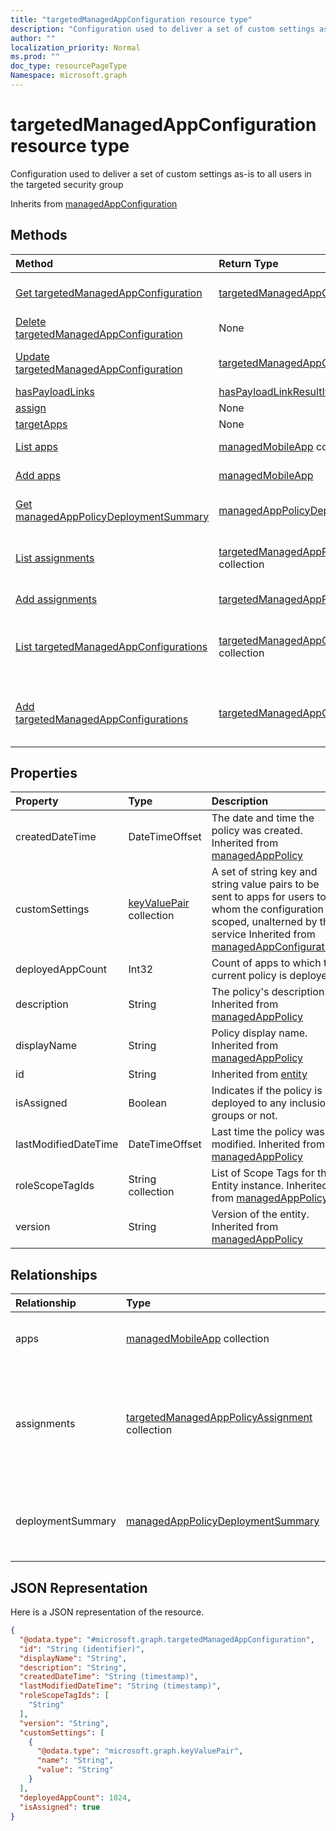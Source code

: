 ```yaml
---
title: "targetedManagedAppConfiguration resource type"
description: "Configuration used to deliver a set of custom settings as-is to all users in the targeted security group"
author: ""
localization_priority: Normal
ms.prod: ""
doc_type: resourcePageType
Namespace: microsoft.graph
---
```



# targetedManagedAppConfiguration resource type

Configuration used to deliver a set of custom settings as-is to all users in the targeted security group


Inherits from [managedAppConfiguration](../resources/managedAppConfiguration.md)

## Methods
|Method|Return Type|Description|
|:---|:---|:---|
|[Get targetedManagedAppConfiguration](../api/targetedmanagedappconfiguration-get.md)|[targetedManagedAppConfiguration](../resources/targetedManagedAppConfiguration.md)|Read properties and relationships of the [targetedManagedAppConfiguration](../resources/targetedmanagedappconfiguration.md) object.|
|[Delete targetedManagedAppConfiguration](../api/targetedmanagedappconfiguration-delete.md)|None|Deletes a [targetedManagedAppConfiguration](../resources/targetedmanagedappconfiguration.md).|
|[Update targetedManagedAppConfiguration](../api/targetedmanagedappconfiguration-update.md)|[targetedManagedAppConfiguration](../resources/targetedManagedAppConfiguration.md)|Update the properties of a [targetedManagedAppConfiguration](../resources/targetedmanagedappconfiguration.md) object.|
|[hasPayloadLinks](../api/targetedmanagedappconfiguration-haspayloadlinks.md)|[hasPayloadLinkResultItem](../resources/hasPayloadLinkResultItem.md) collection||
|[assign](../api/targetedmanagedappconfiguration-assign.md)|None||
|[targetApps](../api/targetedmanagedappconfiguration-targetapps.md)|None||
|[List apps](../api/targetedmanagedappconfiguration-list-apps.md)|[managedMobileApp](../resources/managedMobileApp.md) collection|Get the managedMobileApps from the apps navigation property.|
|[Add apps](../api/targetedmanagedappconfiguration-post-apps.md)|[managedMobileApp](../resources/managedMobileApp.md)|Add apps by posting to the apps collection.|
|[Get managedAppPolicyDeploymentSummary](../api/managedapppolicydeploymentsummary-get.md)|[managedAppPolicyDeploymentSummary](../resources/managedAppPolicyDeploymentSummary.md)|Read properties and relationships of the [managedAppPolicyDeploymentSummary](../resources/managedapppolicydeploymentsummary.md) object.|
|[List assignments](../api/targetedmanagedappconfiguration-list-assignments.md)|[targetedManagedAppPolicyAssignment](../resources/targetedManagedAppPolicyAssignment.md) collection|Get the targetedManagedAppPolicyAssignments from the assignments navigation property.|
|[Add assignments](../api/targetedmanagedappconfiguration-post-assignments.md)|[targetedManagedAppPolicyAssignment](../resources/targetedManagedAppPolicyAssignment.md)|Add assignments by posting to the assignments collection.|
|[List targetedManagedAppConfigurations](../api/intune-apps-deviceappmanagement-list-targetedmanagedappconfigurations.md)|[targetedManagedAppConfiguration](../resources/targetedManagedAppConfiguration.md) collection|Get the targetedManagedAppConfigurations from the targetedManagedAppConfigurations navigation property.|
|[Add targetedManagedAppConfigurations](../api/intune-apps-deviceappmanagement-post-targetedmanagedappconfigurations.md)|[targetedManagedAppConfiguration](../resources/targetedManagedAppConfiguration.md)|Add targetedManagedAppConfigurations by posting to the targetedManagedAppConfigurations collection.|

## Properties
|Property|Type|Description|
|:---|:---|:---|
|createdDateTime|DateTimeOffset|The date and time the policy was created. Inherited from [managedAppPolicy](../resources/managedAppPolicy.md)|
|customSettings|[keyValuePair](../resources/keyValuePair.md) collection|A set of string key and string value pairs to be sent to apps for users to whom the configuration is scoped, unalterned by this service Inherited from [managedAppConfiguration](../resources/managedAppConfiguration.md)|
|deployedAppCount|Int32|Count of apps to which the current policy is deployed.|
|description|String|The policy's description. Inherited from [managedAppPolicy](../resources/managedAppPolicy.md)|
|displayName|String|Policy display name. Inherited from [managedAppPolicy](../resources/managedAppPolicy.md)|
|id|String| Inherited from [entity](../resources/entity.md)|
|isAssigned|Boolean|Indicates if the policy is deployed to any inclusion groups or not.|
|lastModifiedDateTime|DateTimeOffset|Last time the policy was modified. Inherited from [managedAppPolicy](../resources/managedAppPolicy.md)|
|roleScopeTagIds|String collection|List of Scope Tags for this Entity instance. Inherited from [managedAppPolicy](../resources/managedAppPolicy.md)|
|version|String|Version of the entity. Inherited from [managedAppPolicy](../resources/managedAppPolicy.md)|

## Relationships
|Relationship|Type|Description|
|:---|:---|:---|
|apps|[managedMobileApp](../resources/managedMobileApp.md) collection|List of apps to which the policy is deployed.|
|assignments|[targetedManagedAppPolicyAssignment](../resources/targetedManagedAppPolicyAssignment.md) collection|Navigation property to list of inclusion and exclusion groups to which the policy is deployed.|
|deploymentSummary|[managedAppPolicyDeploymentSummary](../resources/managedAppPolicyDeploymentSummary.md)|Navigation property to deployment summary of the configuration.|

## JSON Representation
Here is a JSON representation of the resource.
<!-- {
  "blockType": "resource",
  "keyProperty": "id",
  "@odata.type": "microsoft.graph.targetedManagedAppConfiguration",
  "baseType": "microsoft.graph.managedAppConfiguration",
  "openType": false
}
-->
``` json
{
  "@odata.type": "#microsoft.graph.targetedManagedAppConfiguration",
  "id": "String (identifier)",
  "displayName": "String",
  "description": "String",
  "createdDateTime": "String (timestamp)",
  "lastModifiedDateTime": "String (timestamp)",
  "roleScopeTagIds": [
    "String"
  ],
  "version": "String",
  "customSettings": [
    {
      "@odata.type": "microsoft.graph.keyValuePair",
      "name": "String",
      "value": "String"
    }
  ],
  "deployedAppCount": 1024,
  "isAssigned": true
}
```


